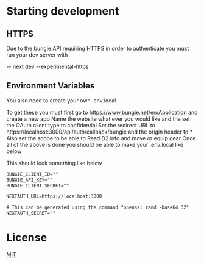 # Starting development
## HTTPS
Due to the bungie API requiring HTTPS in order to authenticate you must run your dev server with

-- next dev --experimental-https

## Environment Variables
You also need to create your own .env.local 

To get these you must first go to https://www.bungie.net/en/Application and create a new app
Name the website what ever you would like and the set the OAuth client type to confidential
Set the redirect URL to https://localhost:3000/api/auth/callback/bungie and the origin header to *
Also set the scope to be able to Read D2 info and move or equip gear
Once all of the above is done you should be able to make your .env.local like below

This should look something like below
```txt
BUNGIE_CLIENT_ID=""
BUNGIE_API_KEY=""
BUNGIE_CLIENT_SECRET=""

NEXTAUTH_URL=https://localhost:3000

# This can be generated using the command "openssl rand -base64 32"
NEXTAUTH_SECRET=""
```

# License

[MIT](https://choosealicense.com/licenses/mit/)